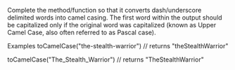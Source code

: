 Complete the method/function so that it converts dash/underscore delimited words into camel casing. 
The first word within the output should be capitalized only if the original word was 
capitalized (known as Upper Camel Case, also often referred to as Pascal case).

Examples
toCamelCase("the-stealth-warrior") // returns "theStealthWarrior"

toCamelCase("The_Stealth_Warrior") // returns "TheStealthWarrior"